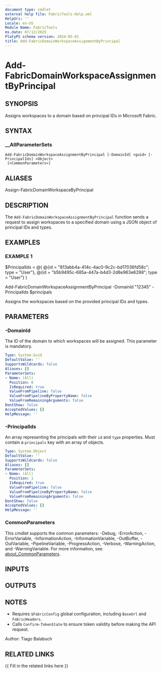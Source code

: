 ```yaml
---
document type: cmdlet
external help file: FabricTools-Help.xml
HelpUri: ''
Locale: en-US
Module Name: FabricTools
ms.date: 07/12/2025
PlatyPS schema version: 2024-05-01
title: Add-FabricDomainWorkspaceAssignmentByPrincipal
---
```


# Add-FabricDomainWorkspaceAssignmentByPrincipal

## SYNOPSIS

Assigns workspaces to a domain based on principal IDs in Microsoft Fabric.

## SYNTAX

### __AllParameterSets

```
Add-FabricDomainWorkspaceAssignmentByPrincipal [-DomainId] <guid> [-PrincipalIds] <Object>
 [<CommonParameters>]
```

## ALIASES

Assign-FabricDomainWorkspaceByPrincipal

## DESCRIPTION

The `Add-FabricDomainWorkspaceAssignmentByPrincipal` function sends a request to assign workspaces to a specified domain using a JSON object of principal IDs and types.

## EXAMPLES

### EXAMPLE 1

$PrincipalIds = @(
    @{id = "813abb4a-414c-4ac0-9c2c-bd17036fd58c";  type = "User"},
    @{id = "b5b9495c-685a-447a-b4d3-2d8e963e6288"; type = "User"}
    )

Add-FabricDomainWorkspaceAssignmentByPrincipal -DomainId "12345" -PrincipalIds $principals

Assigns the workspaces based on the provided principal IDs and types.

## PARAMETERS

### -DomainId

The ID of the domain to which workspaces will be assigned.
This parameter is mandatory.

```yaml
Type: System.Guid
DefaultValue: ''
SupportsWildcards: false
Aliases: []
ParameterSets:
- Name: (All)
  Position: 0
  IsRequired: true
  ValueFromPipeline: false
  ValueFromPipelineByPropertyName: false
  ValueFromRemainingArguments: false
DontShow: false
AcceptedValues: []
HelpMessage: ''
```

### -PrincipalIds

An array representing the principals with their `id` and `type` properties.
Must contain a `principals` key with an array of objects.

```yaml
Type: System.Object
DefaultValue: ''
SupportsWildcards: false
Aliases: []
ParameterSets:
- Name: (All)
  Position: 1
  IsRequired: true
  ValueFromPipeline: false
  ValueFromPipelineByPropertyName: false
  ValueFromRemainingArguments: false
DontShow: false
AcceptedValues: []
HelpMessage: ''
```

### CommonParameters

This cmdlet supports the common parameters: -Debug, -ErrorAction, -ErrorVariable,
-InformationAction, -InformationVariable, -OutBuffer, -OutVariable, -PipelineVariable,
-ProgressAction, -Verbose, -WarningAction, and -WarningVariable. For more information, see
[about_CommonParameters](https://go.microsoft.com/fwlink/?LinkID=113216).

## INPUTS

## OUTPUTS

## NOTES

- Requires `$FabricConfig` global configuration, including `BaseUrl` and `FabricHeaders`.
- Calls `Confirm-TokenState` to ensure token validity before making the API request.

Author: Tiago Balabuch

## RELATED LINKS

{{ Fill in the related links here }}


